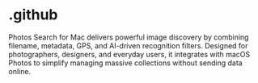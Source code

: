 # .github
Photos Search for Mac delivers powerful image discovery by combining filename, metadata, GPS, and AI-driven recognition filters. Designed for photographers, designers, and everyday users, it integrates with macOS Photos to simplify managing massive collections without sending data online.  
